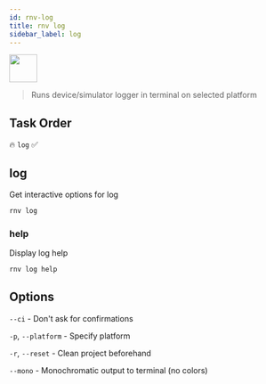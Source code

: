 ```yaml
---
id: rnv-log
title: rnv log
sidebar_label: log
---
```


<img src="https://renative.org/img/ic_cli.png" width=50 height=50 />

> Runs device/simulator logger in terminal on selected platform

## Task Order

🔥 `log`  ✅

## log

Get interactive options for log

```bash
rnv log
```

### help

Display log help

```bash
rnv log help
```

## Options

`--ci` - Don't ask for confirmations

`-p`, `--platform` - Specify platform

`-r`, `--reset` - Clean project beforehand

`--mono` - Monochromatic output to terminal (no colors)
